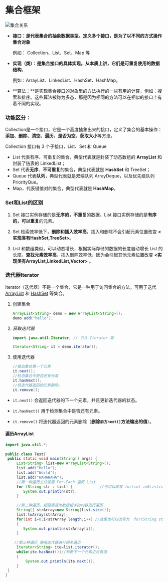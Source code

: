 # 集合框架

![集合关系](D:\notes\daily-note\JAVA\img\集合关系.png)

- **接口：**是代表集合的抽象数据类型。定义多个接口，是为了**以不同的方式操作集合对象**

  例如： Collection、List、Set、Map 等

- **实现（类）：**是集合接口的具体实现。从本质上讲，它们是**可重复使用的数据结构**，

  例如：ArrayList、LinkedList、HashSet、HashMap。

- **算法：**是实现集合接口的对象里的方法执行的一些有用的计算，例如：搜索和排序。这些算法被称为多态，那是因为相同的方法可以在相似的接口上有着不同的实现。



### 功能区分：

Collection是一个接口，它是一个高度抽象出来的接口，定义了集合的基本操作： **添加、删除、清空、遍历、是否为空、获取大小**等方法。

Collection 接口有 3 个子接口，List、Set 和 Queue

- List 代表有序、可重复的集合，典型代表就是封装了动态数组的 **ArrayList** 和封装了链表的 LinkedList；
- Set 代表**无序**、**不可重复**的集合，典型代表就是 **HashSet** 和 TreeSet；
- Queue 代表**队列**，典型代表就是双端队列 ArrayDeque，以及优先级队列 PriorityQue。
- Map，代表键值对的集合，典型代表就是 **HashMap**。

### Set和List的区别

1. Set 接口实例存储的是**无序的，不重复**的数据。List 接口实例存储的是**有序的，可以重复**的元素。

2. Set 检索效率低下，**删除和插入效率高**，插入和删除不会引起元素位置改变 **<实现类有HashSet,TreeSet>**。

3. List 和数组类似，可以动态增长，根据实际存储的数据的长度自动增长 List 的长度。**查找元素效率高**，插入删除效率低，因为会引起其他元素位置改变 **<实现类有ArrayList,LinkedList,Vector>** 。



### 迭代器Iterator

Iterator（迭代器）不是一个集合，它是一种用于访问集合的方法，可用于迭代 [ArrayList](https://www.runoob.com/java/java-arraylist.html) 和 [HashSet](https://www.runoob.com/java/java-hashset.html) 等集合。

1. 创建集合

   ```java
   ArrayList<String> demo = new ArrayList<String>();
   demo.add("hello");
   ```

2. *获取迭代器*

   ```java
   import java.util.Iterator; // 引入 Iterator 类
   
   Iterator<String> it = demo.iterator();
   ```

3. 使用迭代器

   ```java
   //输出集合第一个元素
   it.next();
   //检测集合中是否还有元素
   it.hasNext();
   //将迭代器返回的元素删除。
   it.remove();  
   ```

- `it.next()` 会返回迭代器的下一个元素，并且更新迭代器的状态。

- `it.hasNext()` 用于检测集合中是否还有元素。

- `it.remove()` 将迭代器返回的元素删除（**删除`前方next()`方法输出的值**）。

#### 遍历ArrayList

``` java
import java.util.*;
 
public class Test{
 public static void main(String[] args) {
     List<String> list=new ArrayList<String>();
     list.add("Hello");
     list.add("World");
     list.add("HAHAHAHA");
     //第一种遍历方法使用 For-Each 遍历 List
     for (String str : list) {            //也可以改写 for(int i=0;i<list.size();i++) 这种形式
        System.out.println(str);
     }
 
     //第二种遍历，把链表变为数组相关的内容进行遍历
     String[] strArray=new String[list.size()];
     list.toArray(strArray);
     for(int i=0;i<strArray.length;i++) //这里也可以改写为  for(String str:strArray) 这种形式
     {
        System.out.println(strArray[i]);
     }
     
    //第三种遍历 使用迭代器进行相关遍历
     Iterator<String> ite=list.iterator();
     while(ite.hasNext())//判断下一个元素之后有值
     {
         System.out.println(ite.next());
     }
 }
}
```

